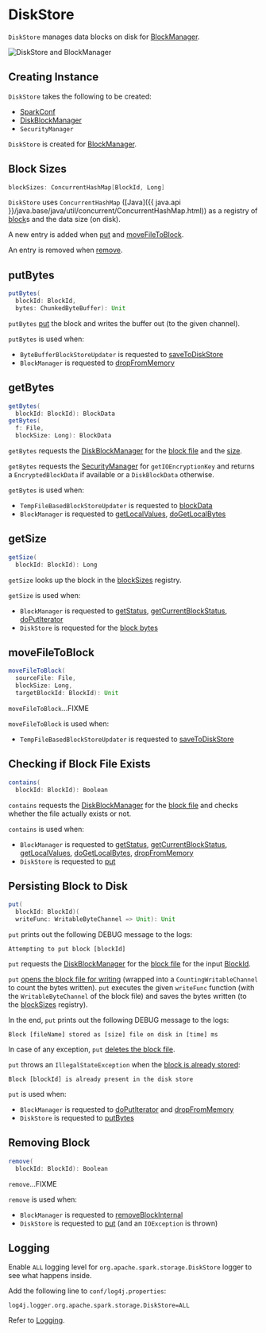 # DiskStore

`DiskStore` manages data blocks on disk for [BlockManager](BlockManager.md#diskStore).

![DiskStore and BlockManager](../images/storage/DiskStore-BlockManager.png)

## Creating Instance

`DiskStore` takes the following to be created:

* <span id="conf"> [SparkConf](../SparkConf.md)
* <span id="diskManager"> [DiskBlockManager](DiskBlockManager.md)
* <span id="securityManager"> `SecurityManager`

`DiskStore` is created for [BlockManager](BlockManager.md#diskStore).

## <span id="blockSizes"> Block Sizes

```scala
blockSizes: ConcurrentHashMap[BlockId, Long]
```

`DiskStore` uses `ConcurrentHashMap` ([Java]({{ java.api }}/java.base/java/util/concurrent/ConcurrentHashMap.html)) as a registry of [block](BlockId)s and the data size (on disk).

A new entry is added when [put](#put) and [moveFileToBlock](#moveFileToBlock).

An entry is removed when [remove](#remove).

## <span id="putBytes"> putBytes

```scala
putBytes(
  blockId: BlockId,
  bytes: ChunkedByteBuffer): Unit
```

`putBytes` [put](#put) the block and writes the buffer out (to the given channel).

`putBytes` is used when:

* `ByteBufferBlockStoreUpdater` is requested to [saveToDiskStore](ByteBufferBlockStoreUpdater.md#saveToDiskStore)
* `BlockManager` is requested to [dropFromMemory](BlockManager.md#dropFromMemory)

## <span id="getBytes"> getBytes

```scala
getBytes(
  blockId: BlockId): BlockData
getBytes(
  f: File,
  blockSize: Long): BlockData
```

`getBytes` requests the [DiskBlockManager](#diskManager) for the [block file](DiskBlockManager.md#getFile) and the [size](#getSize).

`getBytes` requests the [SecurityManager](#securityManager) for `getIOEncryptionKey` and returns a `EncryptedBlockData` if available or a `DiskBlockData` otherwise.

`getBytes` is used when:

* `TempFileBasedBlockStoreUpdater` is requested to [blockData](TempFileBasedBlockStoreUpdater.md#blockData)
* `BlockManager` is requested to [getLocalValues](BlockManager.md#getLocalValues), [doGetLocalBytes](BlockManager.md#doGetLocalBytes)

## <span id="getSize"> getSize

```scala
getSize(
  blockId: BlockId): Long
```

`getSize` looks up the block in the [blockSizes](#blockSizes) registry.

`getSize` is used when:

* `BlockManager` is requested to [getStatus](BlockManager.md#getStatus), [getCurrentBlockStatus](BlockManager.md#getCurrentBlockStatus), [doPutIterator](BlockManager.md#doPutIterator)
* `DiskStore` is requested for the [block bytes](#getBytes)

## <span id="moveFileToBlock"> moveFileToBlock

```scala
moveFileToBlock(
  sourceFile: File,
  blockSize: Long,
  targetBlockId: BlockId): Unit
```

`moveFileToBlock`...FIXME

`moveFileToBlock` is used when:

* `TempFileBasedBlockStoreUpdater` is requested to [saveToDiskStore](TempFileBasedBlockStoreUpdater.md#saveToDiskStore)

## <span id="contains"> Checking if Block File Exists

```scala
contains(
  blockId: BlockId): Boolean
```

`contains` requests the [DiskBlockManager](#diskManager) for the [block file](DiskBlockManager.md#getFile) and checks whether the file actually exists or not.

`contains` is used when:

* `BlockManager` is requested to [getStatus](BlockManager.md#getStatus), [getCurrentBlockStatus](BlockManager.md#getCurrentBlockStatus), [getLocalValues](BlockManager.md#getLocalValues), [doGetLocalBytes](BlockManager.md#doGetLocalBytes), [dropFromMemory](BlockManager.md#dropFromMemory)
* `DiskStore` is requested to [put](#put)

## <span id="put"> Persisting Block to Disk

```scala
put(
  blockId: BlockId)(
  writeFunc: WritableByteChannel => Unit): Unit
```

`put` prints out the following DEBUG message to the logs:

```text
Attempting to put block [blockId]
```

`put` requests the [DiskBlockManager](#diskManager) for the [block file](DiskBlockManager.md#getFile) for the input [BlockId](BlockId.md).

`put` [opens the block file for writing](#openForWrite) (wrapped into a `CountingWritableChannel` to count the bytes written). `put` executes the given `writeFunc` function (with the `WritableByteChannel` of the block file) and saves the bytes written (to the [blockSizes](#blockSizes) registry).

In the end, `put` prints out the following DEBUG message to the logs:

```text
Block [fileName] stored as [size] file on disk in [time] ms
```

In case of any exception, `put` [deletes the block file](#remove).

`put` throws an `IllegalStateException` when the [block is already stored](#contains):

```text
Block [blockId] is already present in the disk store
```

`put` is used when:

* `BlockManager` is requested to [doPutIterator](BlockManager.md#doPutIterator) and [dropFromMemory](BlockManager.md#dropFromMemory)
* `DiskStore` is requested to [putBytes](#putBytes)

## <span id="remove"> Removing Block

```scala
remove(
  blockId: BlockId): Boolean
```

`remove`...FIXME

`remove` is used when:

* `BlockManager` is requested to [removeBlockInternal](BlockManager.md#removeBlockInternal)
* `DiskStore` is requested to [put](#put) (and an `IOException` is thrown)

## Logging

Enable `ALL` logging level for `org.apache.spark.storage.DiskStore` logger to see what happens inside.

Add the following line to `conf/log4j.properties`:

```text
log4j.logger.org.apache.spark.storage.DiskStore=ALL
```

Refer to [Logging](../spark-logging.md).

